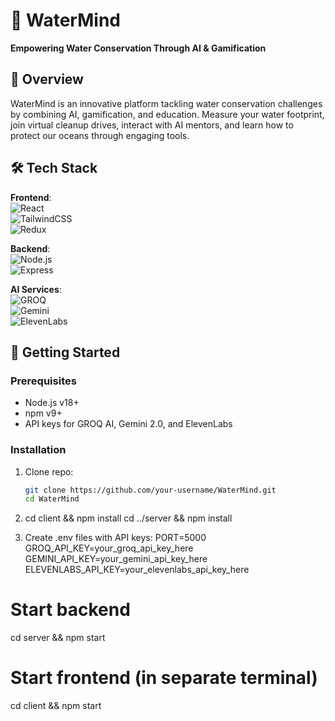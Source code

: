# 🌊 WaterMind

**Empowering Water Conservation Through AI & Gamification**


## 📖 Overview
WaterMind is an innovative platform tackling water conservation challenges by combining AI, gamification, and education. Measure your water footprint, join virtual cleanup drives, interact with AI mentors, and learn how to protect our oceans through engaging tools.


## 🛠️ Tech Stack
**Frontend**:  
![React](https://img.shields.io/badge/React-20232A?style=flat&logo=react)  
![TailwindCSS](https://img.shields.io/badge/TailwindCSS-38B2AC?style=flat&logo=tailwind-css)  
![Redux](https://img.shields.io/badge/Redux-593D88?style=flat&logo=redux)

**Backend**:  
![Node.js](https://img.shields.io/badge/Node.js-43853D?style=flat&logo=node.js)  
![Express](https://img.shields.io/badge/Express-000000?style=flat&logo=express)

**AI Services**:  
![GROQ](https://img.shields.io/badge/GROQ-AI-9cf)  
![Gemini](https://img.shields.io/badge/Gemini_2.0-LLM-orange)  
![ElevenLabs](https://img.shields.io/badge/ElevenLabs-Voice_AI-black)

## 🚀 Getting Started

### Prerequisites
- Node.js v18+
- npm v9+
- API keys for GROQ AI, Gemini 2.0, and ElevenLabs

### Installation
1. Clone repo:
   ```bash
   git clone https://github.com/your-username/WaterMind.git
   cd WaterMind

2. cd client && npm install
   cd ../server && npm install

3.  Create .env files with API keys:
   PORT=5000
   GROQ_API_KEY=your_groq_api_key_here
   GEMINI_API_KEY=your_gemini_api_key_here
   ELEVENLABS_API_KEY=your_elevenlabs_api_key_here

# Start backend
cd server && npm start

# Start frontend (in separate terminal)
cd client && npm start

